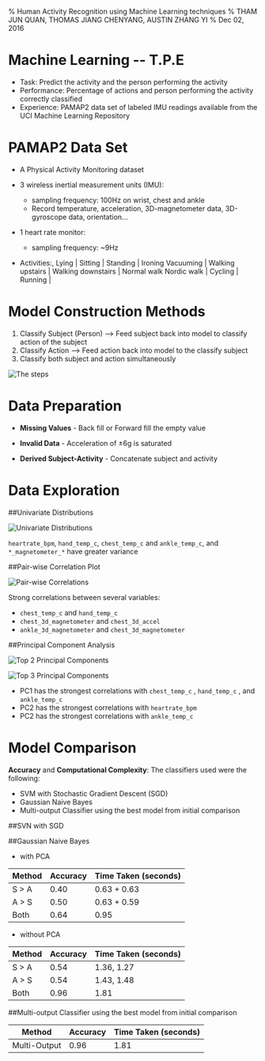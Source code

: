 % Human Activity Recognition using Machine Learning techniques
% THAM JUN QUAN, THOMAS JIANG CHENYANG, AUSTIN ZHANG YI
% Dec 02, 2016

# Machine Learning -- T.P.E

- Task: Predict the activity and the person performing the activity
- Performance: Percentage of actions and person performing the activity correctly classified
- Experience: PAMAP2 data set of labeled IMU readings available from the UCI Machine Learning Repository

# PAMAP2 Data Set

- A Physical Activity Monitoring dataset

- 3 wireless inertial measurement units (IMU):
   - sampling frequency: 100Hz  on wrist, chest and ankle
   - Record temperature, acceleration, 3D-magnetometer data, 3D-gyroscope data, orientation...
   
- 1 heart rate monitor:
   - sampling frequency: ~9Hz

- Activities:,
    Lying | Sitting | Standing | Ironing
 	Vacuuming | Walking upstairs | Walking downstairs | Normal walk
	Nordic walk | Cycling | Running |

# Model Construction Methods

1. Classify Subject (Person) --> Feed subject back into model to classify action of the subject
2. Classify Action --> Feed action back into model to the classify subject
3. Classify both subject and action simultaneously

![The steps](../plots/Prediction_Steps.jpg?raw=true "Prediction Steps")

# Data Preparation

* **Missing Values** - Back fill or Forward fill the empty value

* **Invalid Data** - Acceleration of ±6g is saturated

* **Derived Subject-Activity** - Concatenate subject and activity 

# Data Exploration

##Univariate Distributions

![Univariate Distributions](../plots/var_distribution.png)

`heartrate_bpm`, `hand_temp_c`, `chest_temp_c` and `ankle_temp_c`, and `*_magnetometer_*` have greater variance

##Pair-wise Correlation Plot

![Pair-wise Correlations](../plots/correlation.png)

Strong correlations between several variables:

* `chest_temp_c` and `hand_temp_c`
* `chest_3d_magnetometer` and `chest_3d_accel`
* `ankle_3d_magnetometer` and `chest_3d_magnetometer`

##Principal Component Analysis

![Top 2 Principal Components](../plots/pca_2components.png)

![Top 3 Principal Components](../plots/pca_3components.png)

* PC1 has the strongest correlations with `chest_temp_c` , `hand_temp_c` , and `ankle_temp_c`
* PC2 has the strongest correlations with `heartrate_bpm`
* PC2 has the strongest correlations with `ankle_temp_c`

# Model Comparison

**Accuracy** and **Computational Complexity**: The classifiers used were the following:

* SVM with Stochastic Gradient Descent (SGD)
* Gaussian Naive Bayes
* Multi-output Classifier using the best model from initial comparison

##SVN with SGD



##Gaussian Naive Bayes

- with PCA

Method | Accuracy | Time Taken (seconds)
--- | --- | ---
S > A | 0.40 | 0.63 + 0.63
A > S | 0.50 | 0.63 + 0.59
Both | 0.64 | 0.95

- without PCA

Method | Accuracy | Time Taken (seconds)
--- | --- | ---
S > A | 0.54 | 1.36, 1.27
A > S | 0.54 | 1.43, 1.48
Both | 0.96 | 1.81

##Multi-output Classifier using the best model from initial comparison

Method | Accuracy | Time Taken (seconds)
--- | --- | ---
Multi-Output | 0.96 | 1.81